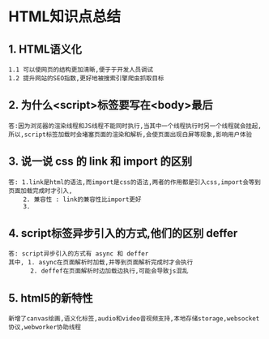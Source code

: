 # HTML知识点总结

## 1. HTML语义化
    1.1 可以使网页的结构更加清晰,便于于开发人员调试
    1.2 提升网站的SEO指数,更好地被搜索引擎爬虫抓取目标

## 2. 为什么\<script\>标签要写在\<body\>最后
    答:因为浏览器的渲染线程和JS线程不能同时执行,当其中一个线程执行时另一个线程就会挂起,所以,script标签加载时会堵塞页面的渲染和解析,会使页面出现白屏等现象,影响用户体验

## 3. 说一说 css 的 link 和 import 的区别
    答: 1.link是html的语法,而import是css的语法,两者的作用都是引入css,import会等到页面加载完成时才引入,
        2. 兼容性 : link的兼容性比import更好
        3.

## 4. script标签异步引入的方式,他们的区别 deffer
    答: script异步引入的方式有 async 和 deffer
    其中, 1. async在页面解析时加载,并等到页面解析完成时才会执行
          2. deffef在页面解析时边加载边执行,可能会导致js混乱

## 5. html5的新特性
    新增了canvas绘画,语义化标签,audio和video音视频支持,本地存储storage,websocket协议,webworker协助线程


